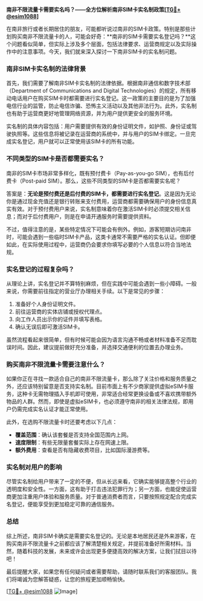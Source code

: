 **南非不限流量卡需要实名吗？——全方位解析南非SIM卡实名制政策[[TG💪+ @esim1088](https://t.me/s/esim1088)]**

在南非旅行或者长期居住的朋友，可能都听说过南非的SIM卡政策。特别是那些计划购买南非不限流量卡的人，可能会好奇：**南非的SIM卡需要实名登记吗？**这个问题看似简单，但实际上涉及多个层面，包括法律要求、运营商规定以及实际操作中的注意事项。今天，我们就来深入探讨一下南非SIM卡的实名制问题。

### 南非SIM卡实名制的法律背景

首先，我们需要了解南非SIM卡实名制的法律依据。根据南非通信和数字技术部（Department of Communications and Digital Technologies）的规定，所有移动电话用户在购买SIM卡时都需要进行实名登记。这一政策的主要目的是为了加强电信行业的监管，防止电信诈骗、恐怖主义活动以及其他非法行为。此外，实名制也有助于运营商更好地管理网络资源，并为用户提供更安全的服务环境。

实名制的具体内容包括：用户需要提供有效的身份证明文件，如护照、身份证或驾驶执照等。这些信息将被记录在运营商的系统中，并与用户的SIM卡绑定。一旦完成实名登记，用户就可以正常使用该SIM卡的所有功能。

### 不同类型的SIM卡是否都需要实名？

南非的SIM卡市场非常多样化，既有预付费卡（Pay-as-you-go SIM），也有后付费卡（Post-paid SIM）。那么，这些不同类型的SIM卡是否都需要实名呢？

答案是：**无论是预付费还是后付费的SIM卡，都需要进行实名登记**。这是因为无论你是通过现金充值还是银行转账来支付费用，运营商都需要确保用户的身份信息真实有效。对于预付费用户来说，实名制意味着你在激活SIM卡时必须提交相关信息；而对于后付费用户，则是在申请开通服务时需要提供资料。

不过，值得注意的是，某些特定情况下可能会有例外。例如，游客短期访问南非时，可能会遇到一些临时SIM卡产品，这类卡通常不需要严格的实名认证。但即便如此，在实际使用过程中，运营商仍会要求你填写必要的个人信息以符合当地法规。

### 实名登记的过程复杂吗？

从理论上讲，实名登记并不算特别麻烦，但在实践中可能会遇到一些小障碍。一般来说，你需要前往指定的营业厅办理相关手续。以下是常见的步骤：

1. 准备好个人身份证明文件。
2. 前往运营商的实体店铺或授权代理点。
3. 向工作人员出示你的证件并填写表格。
4. 确认无误后即可激活SIM卡。

虽然流程看起来很简单，但有时候可能会因为语言沟通不畅或者材料准备不足而耽误时间。因此，建议提前做好充分准备，并选择交通便利的位置去办理业务。

### 购买南非不限流量卡需要注意什么？

如果你正在寻找一款适合自己的南非不限流量卡，那么除了关注价格和服务质量之外，还应该特别留意是否支持实名制。目前市面上有不少商家提供虚拟eSIM卡服务，这种卡无需物理插入手机即可使用，非常适合经常更换设备或不喜欢携带额外物品的人群。然而，即使是虚拟eSIM卡，也必须遵守南非的相关法律法规，即用户仍需完成实名认证才能正常使用。

此外，在选购不限流量卡时还要考虑以下几点：
- **覆盖范围**：确认该套餐是否支持全国范围内上网。
- **速度限制**：有些无限量套餐实际上存在网速上限。
- **额外费用**：查看是否有隐藏收费项目，比如国际漫游费等。

### 实名制对用户的影响

尽管实名制给用户带来了一定的不便，但从长远来看，它确实能够提高整个行业的透明度和安全性。一方面，这有助于打击违法犯罪行为；另一方面，也能促使运营商更加注重用户体验和服务质量。对于普通消费者而言，只要按照规定配合完成实名登记，便能享受到更加稳定可靠的通信服务。

### 总结

综上所述，南非SIM卡确实是需要实名登记的。无论是本地居民还是外来游客，在购买南非不限流量卡之前都应该了解清楚相关规定，并提前准备好所需材料。当然，随着科技的发展，未来或许会出现更多便捷高效的解决方案，让我们拭目以待吧！

最后提醒大家，如果您有任何疑问或者需要帮助，请随时联系我们的客服团队。我们将竭诚为您解答疑惑，让您的旅程更加顺畅愉快。

[[TG💪+ @esim1088](https://t.me/s/esim1088) ![Image](https://i.postimg.cc/4NQfJmqS/Snipaste-2025-05-13-00-14-12.png)]